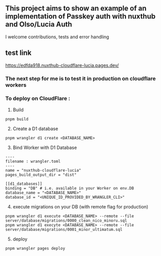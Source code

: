 ## This project aims to show an example of an implementation of Passkey auth with nuxthub and Olso/Lucia Auth

I welcome contributions, tests and error handling

## test link

https://edfda918.nuxthub-cloudflare-lucia.pages.dev/

### The next step for me is to test it in production on cloudflare workers

### To deploy on CloudFlare :

1. Build

```
pnpm build
```

2. Create a D1 database

```
pnpm wrangler d1 create <DATABASE_NAME>
```

3. Bind Worker with D1 Database

```
----
filename : wrangler.toml
----
name = "nuxthub-cloudflare-lucia"
pages_build_output_dir = "dist"

[[d1_databases]]
binding = "DB" # i.e. available in your Worker on env.DB
database_name = "<DATABASE_NAME>"
database_id = "<UNIQUE_ID_PROVIDED_BY_WRANGLER_CLI>"
```

4. execute migrations on your DB (with remote flag for production)

```
pnpm wrangler d1 execute <DATABASE_NAME> --remote --file server/database/migrations/0000_clean_nico_minoru.sql
pnpm wrangler d1 execyte <DATABASE_NAME> --remote --file server/database/migrations/0001_minor_ultimatum.sql
```

5. deploy

```
pnpm wrangler pages deploy
```
